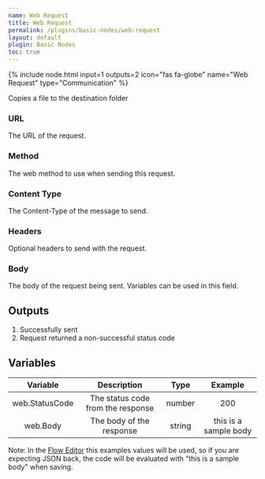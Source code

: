 ```yaml
---
name: Web Request
title: Web Request
permalink: /plugins/basic-nodes/web-request
layout: default
plugin: Basic Nodes
toc: true
---
```


{% include node.html input=1 outputs=2 icon="fas fa-globe" name="Web Request" type="Communication" %}

Copies a file to the destination folder

### URL
The URL of the request.

### Method
The web method to use when sending this request.

### Content Type
The Content-Type of the message to send.

### Headers
Optional headers to send with the request.

### Body
The body of the request being sent.  Variables can be used in this field.

## Outputs
1. Successfully sent
2. Request returned a non-successful status code

## Variables

| Variable | Description | Type | Example |
| :---: | :---: | :---: | :---: |
| web.StatusCode | The status code from the response | number | 200 |
| web.Body | The body of the response | string | this is a sample body |


Note: In the [Flow Editor](/flow-editor) this examples values will be used, so if you are expecting JSON back, the code will be evaluated with "this is a sample body" when saving.
